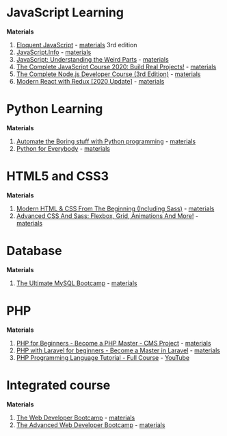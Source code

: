 # JavaScript Learning
**<int>Materials</int>**
1. [Eloquent JavaScript](https://github.com/allenlin90/programmingLearning/tree/master/javascriptLearning/eloquentJS) - [materials](https://eloquentjavascript.net/) 3rd edition
1. [JavaScript.Info](https://github.com/allenlin90/programmingLearning/tree/master/javascriptLearning/javascriptInfo) - [materials](https://javascript.info/)
1. [JavaScript: Understanding the Weird Parts](https://github.com/allenlin90/programmingLearning/tree/master/javascriptLearning/understandingTheWeirdPartsInJS) - [materials](https://www.udemy.com/course/understand-javascript/)
1. [The Complete JavaScript Course 2020: Build Real Projects!](https://github.com/allenlin90/programmingLearning/tree/master/javascriptLearning/completeJavaScriptCourse2020) - [materials](https://www.udemy.com/course/the-complete-javascript-course/)
1. [The Complete Node.js Developer Course (3rd Edition)](https://github.com/allenlin90/programmingLearning/tree/master/javascriptLearning/theCompleteNodejsDeveloperCourse) - [materials](https://www.udemy.com/course/the-complete-nodejs-developer-course-2/)
1. [Modern React with Redux [2020 Update]](https://github.com/allenlin90/programmingLearning/tree/master/javascriptLearning/modernReactWithRedux) - [materials](https://www.udemy.com/course/react-redux/)

# Python Learning
**<int>Materials</int>**
1. [Automate the Boring stuff with Python programming](https://github.com/allenlin90/programmingLearning/tree/master/pythonLearning/automateTheBoringStuffWithPythonProgramming) - [materials](https://automatetheboringstuff.com/)
1. [Python for Everybody](https://www.py4e.com/) - [materials](https://github.com/allenlin90/programmingLearning/tree/master/pythonLearning/pythonForEveryone)

# HTML5 and CSS3
**<int>Materials</int>**
1. [Modern HTML & CSS From The Beginning (Including Sass)](https://github.com/allenlin90/programmingLearning/tree/master/webDesign/modernHTMLAndCSSFromTheBeginning) - [materials](https://www.udemy.com/course/modern-html-css-from-the-beginning/)
1. [Advanced CSS And Sass: Flexbox, Grid, Animations And More!](https://github.com/allenlin90/programmingLearning/tree/master/webDesign/AdvancedCSSAndSass:Flexbox,Grid,AnimationsAndMore!) - [materials](https://www.udemy.com/course/advanced-css-and-sass/)

# Database
**<int>Materials</int>**
1. [The Ultimate MySQL Bootcamp](https://github.com/allenlin90/programmingLearning/tree/master/database/theUltimateMySQLBootcamp#Managing-Triggers-and-a-Warning) - [materials](https://www.udemy.com/course/the-ultimate-mysql-bootcamp-go-from-sql-beginner-to-expert/)

# PHP
**<int>Materials</int>**
1. [PHP for Beginners - Become a PHP Master - CMS Project](https://github.com/allenlin90/programmingLearning/tree/master/php/PHPForBeginnersBecomeAPHPMasterCMSProject) - [materials](https://www.udemy.com/course/php-for-complete-beginners-includes-msql-object-oriented/)
1. [PHP with Laravel for beginners - Become a Master in Laravel](https://github.com/allenlin90/programmingLearning/tree/master/php/phpWithLaravelForBeginnersBecomeAMasterInLaravel) - [materials](https://www.udemy.com/course/php-with-laravel-for-beginners-become-a-master-in-laravel/)
1. [PHP Programming Language Tutorial - Full Course](https://github.com/allenlin90/programmingLearning/tree/master/php/youtube_phpProgrammingLanguageTutorial) - [YouTube](https://youtu.be/OK_JCtrrv-c)

# Integrated course
**<int>Materials</int>**
1. [The Web Developer Bootcamp](https://www.udemy.com/course/the-web-developer-bootcamp/) - [materials](https://github.com/allenlin90/programmingLearning/tree/master/bootcamps/advancedDeveloperBootcamp)
1. [The Advanced Web Developer Bootcamp](https://www.udemy.com/course/the-advanced-web-developer-bootcamp/) - [materials](https://github.com/allenlin90/programmingLearning/tree/master/bootcamps/webDeveloperBootcamp)